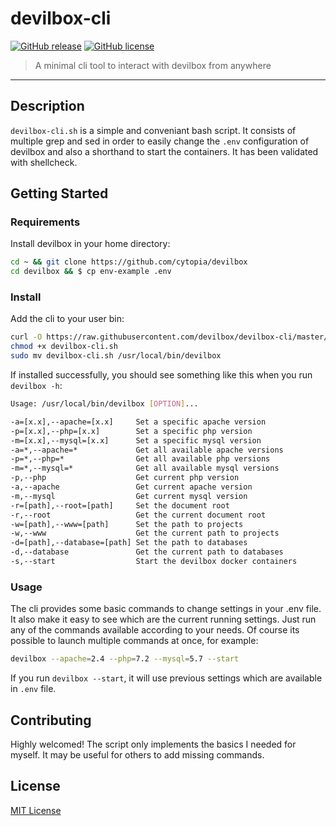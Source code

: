 # devilbox-cli
[![GitHub release](https://img.shields.io/github/tag/louisgab/devilbox-cli.svg?style=flat-square)](https://github.com/louisgab/devilbox-cli/releases/) [![GitHub license](https://img.shields.io/github/license/louisgab/devilbox-cli.svg?style=flat-square)](https://github.com/louisgab/devilbox-cli/blob/master/LICENSE)
> A minimal cli tool to interact with devilbox from anywhere

---

## Description

`devilbox-cli.sh` is a simple and conveniant bash script. It consists of multiple grep and sed in order to easily change the `.env` configuration of devilbox and also a shorthand to start the containers. It has been validated with shellcheck.

## Getting Started

### Requirements
Install devilbox in your home directory:
```sh
cd ~ && git clone https://github.com/cytopia/devilbox
cd devilbox && $ cp env-example .env
```

### Install
Add the cli to your user bin:
```sh
curl -O https://raw.githubusercontent.com/devilbox/devilbox-cli/master/devilbox-cli.sh
chmod +x devilbox-cli.sh
sudo mv devilbox-cli.sh /usr/local/bin/devilbox
```
If installed successfully, you should see something like this when you run `devilbox -h`:
```sh
Usage: /usr/local/bin/devilbox [OPTION]...

-a=[x.x],--apache=[x.x]     Set a specific apache version
-p=[x.x],--php=[x.x]        Set a specific php version
-m=[x.x],--mysql=[x.x]      Set a specific mysql version
-a=*,--apache=*             Get all available apache versions
-p=*,--php=*                Get all available php versions
-m=*,--mysql=*              Get all available mysql versions
-p,--php                    Get current php version
-a,--apache                 Get current apache version
-m,--mysql                  Get current mysql version
-r=[path],--root=[path]     Set the document root
-r,--root                   Get the current document root
-w=[path],--www=[path]      Set the path to projects
-w,--www                    Get the current path to projects
-d=[path],--database=[path] Set the path to databases
-d,--database               Get the current path to databases
-s,--start                  Start the devilbox docker containers
```

### Usage

The cli provides some basic commands to change settings in your .env file. It also make it easy to see which are the current running settings. Just run any of the commands available according to your needs. Of course its possible to launch multiple commands at once, for example:
```sh
devilbox --apache=2.4 --php=7.2 --mysql=5.7 --start
```
If you run `devilbox --start`, it will use previous settings which are available in `.env` file.

## Contributing
Highly welcomed! The script only implements the basics I needed for myself. It may be useful for others to add missing commands.

## License
[MIT License](LICENSE.md)
